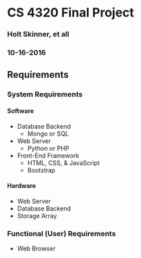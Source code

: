 # CS 4320 Final Project
### Holt Skinner, et all
### 10-16-2016

## Requirements

<!---
Insert Requirements Here!!!
-->
### System Requirements

#### Software
- Database Backend
  - Mongo or SQL
- Web Server
  - Python or PHP
- Front-End Framework
  - HTML, CSS, & JavaScript
  - Bootstrap

#### Hardware
- Web Server
- Database Backend
- Storage Array


### Functional (User) Requirements
- Web Browser
